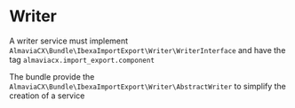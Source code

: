 # Writer

A writer service must implement `AlmaviaCX\Bundle\IbexaImportExport\Writer\WriterInterface` and have the tag `almaviacx.import_export.component`

The bundle provide the `AlmaviaCX\Bundle\IbexaImportExport\Writer\AbstractWriter` to simplify the creation of a service
